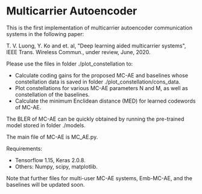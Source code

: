 # Multicarrier Autoencoder
This is the first implementation of multicarrier autoencoder communication systems in the following paper:

T. V. Luong, Y. Ko and et. al, "Deep learning aided multicarrier systems", IEEE Trans. Wireless Commun., under review, June, 2020.

Please use the files in folder ./plot_constellation to:
- Calculate coding gains for the proposed MC-AE and baselines whose constellation data is saved in folder ./plot_constellation/cons_data.
- Plot constellations for various MC-AE parameters N and M, as well as constellation of the baselines.
- Calculate the minimum Enclidean distance (MED) for learned codewords of MC-AE.

The BLER of MC-AE can be quickly obtained by running the pre-trained model stored in folder ./models. 

The main file of MC-AE is MC_AE.py. 

Requirements: 
- Tensorflow 1.15, Keras 2.0.8.
- Others: Numpy, scipy, matplotlib.

Note that further files for multi-user MC-AE systems, Emb-MC-AE, and the baselines will be updated soon. 

